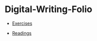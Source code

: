 # Digital-Writing-Folio

- [Exercises](https://github.com/OllieSpencer/Digital-Writing-Folio/blob/main/exercises.md)

- [Readings](https://github.com/OllieSpencer/Digital-Writing-Folio/blob/main/readings.md)
